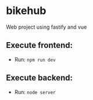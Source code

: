 # bikehub
Web project using fastify and vue


## Execute frontend:
- Run: `npm run dev`

## Execute backend:

- Run: `node server`